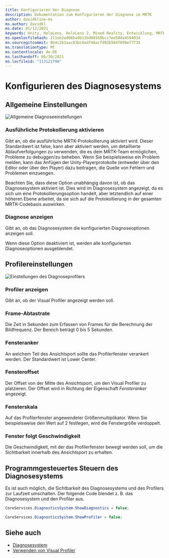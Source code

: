 ```yaml
---
title: Konfigurieren der Diagnose
description: Dokumentation zum Konfigurieren der Diagnose im MRTK
author: davidkline-ms
ms.author: davidkl
ms.date: 01/12/2021
keywords: Unity, HoloLens, HoloLens 2, Mixed Reality, Entwicklung, MRTK,
ms.openlocfilehash: 211ee2ed06ba9b13bd90169bcc7ee50da4594034
ms.sourcegitcommit: 8b4c2b1aac83bc8adf46acfd92b564f899ef7735
ms.translationtype: MT
ms.contentlocale: de-DE
ms.lasthandoff: 06/30/2021
ms.locfileid: "113121798"
---
```

# <a name="configuring-the-diagnostics-system"></a>Konfigurieren des Diagnosesystems

## <a name="general-settings"></a>Allgemeine Einstellungen

![Allgemeine Diagnoseeinstellungen](../images/diagnostics/DiagnosticsGeneralSettings.png)

### <a name="enable-verbose-logging"></a>Ausführliche Protokollierung aktivieren

Gibt an, ob die ausführliche MRTK-Protokollierung aktiviert wird. Dieser Standardwert ist false, kann aber aktiviert werden, um detaillierte Ablaufverfolgungen zu verwenden, die es dem MRTK-Team ermöglichen, Probleme zu debuggen/zu beheben. Wenn Sie beispielsweise ein Problem melden, kann das Anfügen der Unity-Playerprotokolle (entweder über den Editor oder über den Player) dazu beitragen, die Quelle von Fehlern und Problemen einzuengen.

Beachten Sie, dass diese Option unabhängig davon ist, ob das Diagnosesystem aktiviert ist. Dies wird im Diagnosesystem angezeigt, da es sich um eine Protokollierungsoption handelt, aber letztendlich auf einer höheren Ebene arbeitet, da sie sich auf die Protokollierung in der gesamten MRTK-Codebasis auswirken.

### <a name="show-diagnostics"></a>Diagnose anzeigen

Gibt an, ob das Diagnosesystem die konfigurierten Diagnoseoptionen anzeigen soll.

Wenn diese Option deaktiviert ist, werden alle konfigurierten Diagnoseoptionen ausgeblendet.

## <a name="profiler-settings"></a>Profilereinstellungen

![Einstellungen des Diagnoseprofilers](../images/diagnostics/DiagnosticsProfilerSettings.png)

### <a name="show-profiler"></a>Profiler anzeigen

Gibt an, ob der Visual Profiler angezeigt werden soll.

### <a name="frame-sample-rate"></a>Frame-Abtastrate

Die Zeit in Sekunden zum Erfassen von Frames für die Berechnung der Bildfrequenz. Der Bereich beträgt 0 bis 5 Sekunden.

### <a name="window-anchor"></a>Fensteranker

An welchem Teil des Ansichtsport sollte das Profilerfenster verankert werden. Der Standardwert ist Lower Center.

### <a name="window-offset"></a>Fensteroffset

Der Offset von der Mitte des Ansichtsport, um den Visual Profiler zu platzieren. Der Offset wird in Richtung der Eigenschaft *Fensteranker* angezeigt.

### <a name="window-scale"></a>Fensterskala

Auf das Profilerfenster angewendeter Größenmultiplikator. Wenn Sie beispielsweise den Wert auf 2 festlegen, wird die Fenstergröße verdoppelt.

### <a name="window-follow-speed"></a>Fenster folgt Geschwindigkeit

Die Geschwindigkeit, mit der das Profilerfenster bewegt werden soll, um die Sichtbarkeit innerhalb des Ansichtsport zu erhalten.

## <a name="programmatically-controlling-the-diagnostics-system"></a>Programmgesteuertes Steuern des Diagnosesystems

Es ist auch möglich, die Sichtbarkeit des Diagnosesystems und des Profilers zur Laufzeit umschalten. Der folgende Code blendet z. B. das Diagnosesystem und den Profiler aus.

```c#
CoreServices.DiagnosticsSystem.ShowDiagnostics = false;

CoreServices.DiagnosticsSystem.ShowProfiler = false;
```

## <a name="see-also"></a>Siehe auch

- [Diagnosesystem](diagnostics-system-getting-started.md)
- [Verwenden von Visual Profiler](using-visual-profiler.md)
